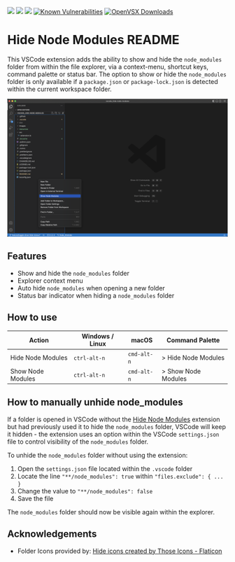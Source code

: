 [![](https://vsmarketplacebadge.apphb.com/version/chrisbibby.hide-node-modules.svg)](https://marketplace.visualstudio.com/items?itemName=chrisbibby.hide-node-modules)
[![](https://vsmarketplacebadge.apphb.com/installs/chrisbibby.hide-node-modules.svg)](https://marketplace.visualstudio.com/items?itemName=chrisbibby.hide-node-modules)
[![](https://vsmarketplacebadge.apphb.com/rating/chrisbibby.hide-node-modules.svg)](https://marketplace.visualstudio.com/items?itemName=chrisbibby.hide-node-modules&ssr=false#review-details)
[![Known Vulnerabilities](https://snyk.io/test/github/ChrisBibby/vscode_hide-node-modules/badge.svg)](https://snyk.io/test/github/ChrisBibby/vscode_hide-node-modules)
[![OpenVSX Downloads](https://shields.io/open-vsx/dt/ChrisBibby/hide-node-modules?label=Open%20VSX%20Downloads&style=flat-square&color=green)](https://open-vsx.org/extension/chrisbibby/hide-node-modules)

# Hide Node Modules README

This VSCode extension adds the ability to show and hide the `node_modules` folder from within the file explorer, via a context-menu, shortcut keys, command palette or status bar. The option to show or hide the `node_modules` folder is only available if a `package.json` or `package-lock.json` is detected within the current workspace folder.

![Hide Node Modules VSCode Extension](https://raw.githubusercontent.com/chrisbibby/vscode_hide-node-modules/master/resources/hide-node-modules_screenshot_01.png 'Hide Node Modules')

## Features

- Show and hide the `node_modules` folder
- Explorer context menu
- Auto hide `node_modules` when opening a new folder
- Status bar indicator when hiding a `node_modules` folder

## How to use

| Action            | Windows / Linux | macOS       | Command Palette     |
| ----------------- | --------------- | ----------- | ------------------- |
| Hide Node Modules | `ctrl-alt-n`    | `cmd-alt-n` | > Hide Node Modules |
| Show Node Modules | `ctrl-alt-n`    | `cmd-alt-n` | > Show Node Modules |

## How to manually unhide node_modules

If a folder is opened in VSCode without the [Hide Node Modules](https://marketplace.visualstudio.com/items?itemName=chrisbibby.hide-node-modules) extension but had previously used it to hide the `node_modules` folder, VSCode will keep it hidden - the extension uses an option within the VSCode `settings.json` file to control visibility of the `node_modules` folder.

To unhide the `node_modules` folder without using the extension:

1. Open the `settings.json` file located within the `.vscode` folder
2. Locate the line `"**/node_modules": true` within `"files.exclude": { ... }`
3. Change the value to `"**/node_modules": false`
4. Save the file

The `node_modules` folder should now be visible again within the explorer.

## Acknowledgements
- Folder Icons provided by: [Hide icons created by Those Icons - Flaticon](https://www.flaticon.com/free-icons/hide)
